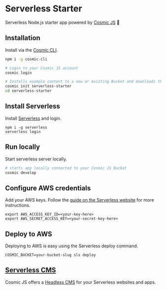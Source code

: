 # Serverless Starter
Serverless Node.js starter app powered by [Cosmic JS](https://cosmicjs.com) 🚀

## Installation
Install via the [Cosmic CLI](https://github.com/cosmicjs/cosmic-cli).
```bash
npm i -g cosmic-cli

# Login to your Cosmic JS account
cosmic login

# Installs example content to a new or existing Bucket and downloads the app locally
cosmic init serverless-starter
cd serverless-starter
```
## Install Serverless
Install [Serverless](https://serverless.com) and login.
```
npm i -g serverless
serverless login
```
## Run locally
Start serverless server locally.
```bash
# starts app locally connected to your Cosmic JS Bucket
cosmic develop
```
## Configure AWS credentials
Add your AWS keys.  Follow the [guide on the Serverless website](https://serverless.com/framework/docs/providers/aws/guide/credentials/) for more instructions.
```
export AWS_ACCESS_KEY_ID=<your-key-here>
export AWS_SECRET_ACCESS_KEY=<your-secret-key-here>
```
## Deploy to AWS
Deploying to AWS is easy using the Serverless deploy command.
```
COSMIC_BUCKET=your-bucket-slug sls deploy
```
## [Serverless CMS](https://cosmicjs.com/knowledge-base/serverless-cms)
Cosmic JS offers a [Headless CMS](https://cosmicjs.com/headless-cms) for your Serverless websites and apps.
